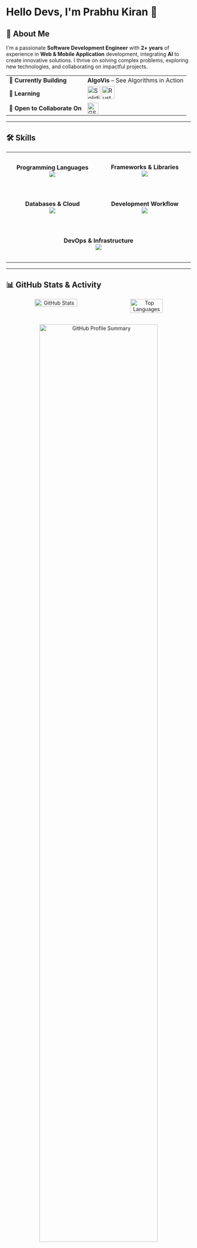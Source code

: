 # Hello Devs, I'm Prabhu Kiran 👋


## 🚀 About Me  

I'm a passionate **Software Development Engineer** with **2+ years** of experience in **Web & Mobile Application** development, integrating **AI** to create innovative solutions. I thrive on solving complex problems, exploring new technologies, and collaborating on impactful projects.  

<table align="center">
  <tr colspan="2">
    <td align="left"><strong>🔭 Currently Building</strong></td>
    <td align="left" colspan="3"><strong>AlgoVis</strong> – See Algorithms in Action</td>
  </tr>
  <tr>
    <td align="left" ><strong>🌱 Learning</strong></td>
    <td align="left" colspan="2">
      <img src="https://img.shields.io/badge/Solidity-%23363636?style=flat&logo=solidity&logoColor=white" alt="Solidity" height="35px">
      <img src="https://img.shields.io/badge/Rust-%23000000?style=flat&logo=rust&logoColor=white" alt="Rust" height="35px">
    </td>
  </tr>
  <tr>
    <td align="left" ><strong>🤝 Open to Collaborate On</strong></td>
    <td align="left" colspan="2">
      <img src="https://img.shields.io/badge/Google%20Summer%20of%20Code-%23F9AB00?style=flat&logo=google&logoColor=white" alt="GSoC" height="30px">
    </td>
  </tr>
</table>



---  


## 🛠 Skills

<table align="center" width="500">
  <tr width="500">
    <td align="center" colspan="2" width="500" height="100" rowspan="2">
      <strong>Programming Languages</strong><br>
      <img src="https://skillicons.dev/icons?i=python,js,java,solidity,rust" />
    </td>    
  </tr>
  <tr>
    <td align="center" colspan="2" width="500" height="100">
      <strong>Frameworks & Libraries</strong><br>
      <img src="https://skillicons.dev/icons?i=react,nextjs,nodejs,ts,express" />
    </td>
  </tr>
  <tr>
    <td align="center" colspan="2" width="500" height="100" rowspan="2">
      <strong>Databases & Cloud</strong><br>
      <img src="https://skillicons.dev/icons?i=mongodb,mysql,postgres,firebase" />
    </td>    
  </tr>
  <tr>
    <td align="center" colspan="2" width="500" height="100">
      <strong>Development Workflow</strong><br>
      <img src="https://skillicons.dev/icons?i=vscode,git,github,postman,neovim" />
    </td>
  </tr>
  <tr>
    <td align="center" colspan="4" width="500" height="100" rowspan="2">
      <strong>DevOps & Infrastructure</strong><br>
      <img src="https://skillicons.dev/icons?i=docker,kubernetes,terraform,aws,jenkins" />
    </td>
  </tr>
</table>

---

## 📊 GitHub Stats & Activity

<div align="center">
  <div style="display: flex; justify-content: center; gap: 20px; flex-wrap: wrap;">
    <img src="https://github-readme-stats.vercel.app/api?username=Prabhukiran161&show_icons=true&theme=radical&hide_border=true&border_radius=12" 
      alt="GitHub Stats" width="48%" style="border-radius: 12px;">    
    <img src="https://github-readme-stats.vercel.app/api/top-langs/?username=Prabhukiran161&layout=compact&theme=radical&hide_border=true&border_radius=12" 
      alt="Top Languages" width="42%" style="border-radius: 12px; ">
  </div>

  <br>

  <img src="https://github-profile-summary-cards.vercel.app/api/cards/profile-details?username=Prabhukiran161&theme=radical" 
    alt="GitHub Profile Summary" width="80%" style="border-radius: 12px;">
</div>

---

## 🌍 Connect & Collaborate
**Let's connect over open-source, tech discussions, or the latest in web development. I'd love to connect with you!** 
<br>
<p align="center">
  <a href="https://www.linkedin.com/in/helloprabhukiran" target="_blank">
    <img alt="LinkedIn" src="https://skillicons.dev/icons?i=linkedin" style="transition: transform 0.2s ease-in-out;" 
    onmouseover="this.style.transform='scale(1.1)'" onmouseout="this.style.transform='scale(1)'"/>
  </a>
  &nbsp;&nbsp;&nbsp;
  <a href="https://www.instagram.com/prabhu_kiran.21" target="_blank">
    <img alt="Instagram" src="https://skillicons.dev/icons?i=instagram" style="transition: transform 0.2s ease-in-out;" 
    onmouseover="this.style.transform='scale(1.1)'" onmouseout="this.style.transform='scale(1)'"/>
  </a>
  &nbsp;&nbsp;&nbsp;
  <a href="https://x.com/PrabhukiranT" target="_blank">
    <img alt="Twitter" src="https://skillicons.dev/icons?i=twitter" style="transition: transform 0.2s ease-in-out;" 
    onmouseover="this.style.transform='scale(1.1)'" onmouseout="this.style.transform='scale(1)'"/>
  </a>
  &nbsp;&nbsp;&nbsp;
  <a href="mailto:prabhukiran161@gmail.com" target="_blank">
    <img alt="Email" src="https://skillicons.dev/icons?i=gmail" style="transition: transform 0.2s ease-in-out;" 
    onmouseover="this.style.transform='scale(1.1)'" onmouseout="this.style.transform='scale(1)'"/>
  </a>
  &nbsp;&nbsp;&nbsp;
  <a href="#" target="_blank">
    <img alt="Discord" src="https://skillicons.dev/icons?i=discord" style="transition: transform 0.2s ease-in-out;" 
    onmouseover="this.style.transform='scale(1.1)'" onmouseout="this.style.transform='scale(1)'"/>
  </a>
</p>





